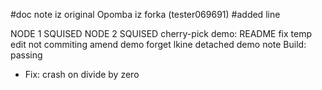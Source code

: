 #doc note iz original
Opomba iz forka (tester069691)
#added line

NODE 1 SQUISED
NODE 2 SQUISED
cherry-pick demo: README fix
temp edit not commiting
amend demo
forget lkine
detached demo note
Build: passing
- Fix: crash on divide by zero
